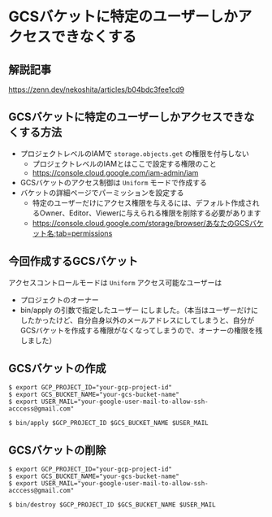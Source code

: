 # GCSバケットに特定のユーザーしかアクセスできなくする

## 解説記事
https://zenn.dev/nekoshita/articles/b04bdc3fee1cd9

## GCSバケットに特定のユーザーしかアクセスできなくする方法
- プロジェクトレベルのIAMで `storage.objects.get` の権限を付与しない
	- プロジェクトレベルのIAMとはここで設定する権限のこと
	- https://console.cloud.google.com/iam-admin/iam
- GCSバケットのアクセス制御は `Uniform` モードで作成する
- バケットの詳細ページでパーミッションを設定する
	- 特定のユーザーだけにアクセス権限を与えるには、デフォルト作成されるOwner、Editor、Viewerに与えられる権限を削除する必要があります
	- https://console.cloud.google.com/storage/browser/あなたのGCSバケット名;tab=permissions

## 今回作成するGCSバケット
アクセスコントロールモードは `Uniform`
アクセス可能なユーザーは
- プロジェクトのオーナー
- bin/apply の引数で指定したユーザー
にしました。（本当はユーザーだけにしたかったけど、自分自身以外のメールアドレスにしてしまうと、自分がGCSバケットを作成する権限がなくなってしまうので、オーナーの権限を残しました）


## GCSバケットの作成
```
$ export GCP_PROJECT_ID="your-gcp-project-id"
$ export GCS_BUCKET_NAME="your-gcs-bucket-name"
$ export USER_MAIL="your-google-user-mail-to-allow-ssh-acccess@gmail.com"

$ bin/apply $GCP_PROJECT_ID $GCS_BUCKET_NAME $USER_MAIL
```

## GCSバケットの削除
```
$ export GCP_PROJECT_ID="your-gcp-project-id"
$ export GCS_BUCKET_NAME="your-gcs-bucket-name"
$ export USER_MAIL="your-google-user-mail-to-allow-ssh-acccess@gmail.com"

$ bin/destroy $GCP_PROJECT_ID $GCS_BUCKET_NAME $USER_MAIL
```
